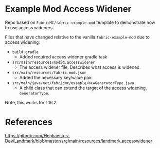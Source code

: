 # Example Mod Access Widener

Repo based on `FabricMC/fabric-example-mod` template to demonstrate how to use access wideners.

Files that have changed relative to the vanilla `fabric-example-mod` due to access widening:
- `build.gradle`
  - Added required access widener gradle task
- `src/main/resources/modid.accesswidener`
  - The access widener file. Describes what access is widened.
- `src/main/resources/fabric.mod.json`
  - Added the necessary key/value pair.
- `src/main/java/net/fabricmc/example/NewGeneratorType.java`
  - A child class that can extend the target of the access widening, `GeneratorType`.
  
Note, this works for 1.16.2

# References
https://github.com/Hephaestus-Dev/Landmark/blob/master/src/main/resources/landmark.accesswidener